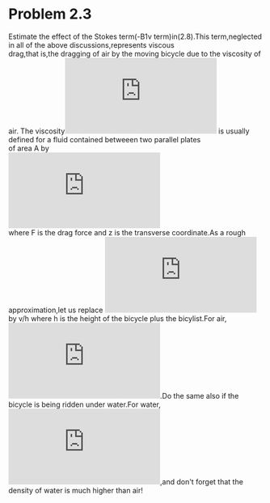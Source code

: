 # Problem 2.3
 Estimate the effect of the Stokes term(-B1v term)in(2.8).This term,neglected in all of the above discussions,represents viscous<br/>
 drag,that is,the dragging of air by the moving bicycle due to the viscosity of air.
 The viscosity![](http://latex.codecogs.com/gif.latex?%5Ceta) is usually defined for a fluid contained betweeen two parallel plates<br/>
 of area A by <br/>
 ![](http://latex.codecogs.com/gif.latex?F%3D%5Ceta%20A%5Cfrac%7B%5Cpartial%20v%7D%7B%5Cpartial%20z%7D) <br/>
 where F is the drag force and z is the transverse coordinate.As a rough approximation,let us replace 
![](http://latex.codecogs.com/gif.latex?%5Cfrac%7B%5Cpartial%20v%7D%7B%5Cpartial%20z%7D)
 by v/h where h is the height of the bicycle 
 plus the bicylist.For air,![](http://latex.codecogs.com/gif.latex?%5Ceta%20%5Capprox2%5Ctimes%7B10%5E%7B-5%7D%7DPa%5Ccdot%20s).Do 
 the same also if the bicycle is being ridden under water.For water,
 ![](http://latex.codecogs.com/gif.latex?%5Ceta%20%5Capprox2%5Ctimes%7B10%5E%7B-5%7D%7DPa%5Ccdot%20s),and don't forget that the density
 of water is much higher than air!
 
